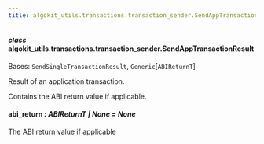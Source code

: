 ```yaml
---
title: algokit_utils.transactions.transaction_sender.SendAppTransactionResult
---
```


#### _class_ algokit_utils.transactions.transaction_sender.SendAppTransactionResult

Bases: `SendSingleTransactionResult`, `Generic`[`ABIReturnT`]

Result of an application transaction.

Contains the ABI return value if applicable.

#### abi_return _: ABIReturnT | None_ _= None_

The ABI return value if applicable
